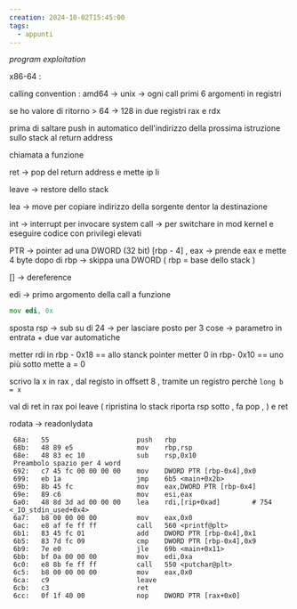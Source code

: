 ```yaml
---
creation: 2024-10-02T15:45:00
tags:
  - appunti
---
```

*program exploitation* 

x86-64 : 

calling convention : 
amd64 -> unix -> ogni call primi 6 argomenti in registri 

se ho valore di ritorno > 64 -> 128 in due registri rax e rdx 

prima di saltare push in automatico dell'indirizzo della prossima istruzione sullo stack al return address 

chiamata a funzione 

ret -> pop del return address e mette ip li  

leave -> restore dello stack 

lea -> move per copiare indirizzo della sorgente dentor la destinazione

int -> interrupt per invocare system call -> per switchare in mod kernel e eseguire codice con privilegi elevati

PTR -> pointer ad una DWORD (32 bit) [rbp - 4] , eax -> prende eax e mette 4 byte dopo di rbp -> skippa una DWORD ( rbp = base dello stack )

[] -> dereference

edi -> primo argomento della call a funzione 

```asm
mov edi, 0x
```

sposta rsp -> sub su di 24 -> per lasciare posto per 3 cose -> parametro in entrata + due var automatiche 

metter rdi in rbp - 0x18 == allo stanck pointer
metter 0 in rbp- 0x10 == uno più sotto mette a = 0 

scrivo la x in rax , dal registo in offsett 8 , tramite un registro perchè `long b = x` 

val di ret in rax poi leave ( ripristina lo stack riporta rsp sotto , fa pop , ) e ret 

rodata -> readonlydata

```asm64
 68a:   55                      push   rbp
 68b:   48 89 e5                mov    rbp,rsp
 68e:   48 83 ec 10             sub    rsp,0x10
 Preambolo spazio per 4 word
 692:   c7 45 fc 00 00 00 00    mov    DWORD PTR [rbp-0x4],0x0
 699:   eb 1a                   jmp    6b5 <main+0x2b>
 69b:   8b 45 fc                mov    eax,DWORD PTR [rbp-0x4]
 69e:   89 c6                   mov    esi,eax
 6a0:   48 8d 3d ad 00 00 00    lea    rdi,[rip+0xad]        # 754 <_IO_stdin_used+0x4>
 6a7:   b8 00 00 00 00          mov    eax,0x0
 6ac:   e8 af fe ff ff          call   560 <printf@plt>
 6b1:   83 45 fc 01             add    DWORD PTR [rbp-0x4],0x1
 6b5:   83 7d fc 09             cmp    DWORD PTR [rbp-0x4],0x9
 6b9:   7e e0                   jle    69b <main+0x11>
 6bb:   bf 0a 00 00 00          mov    edi,0xa
 6c0:   e8 8b fe ff ff          call   550 <putchar@plt>
 6c5:   b8 00 00 00 00          mov    eax,0x0
 6ca:   c9                      leave
 6cb:   c3                      ret
 6cc:   0f 1f 40 00             nop    DWORD PTR [rax+0x0]
```